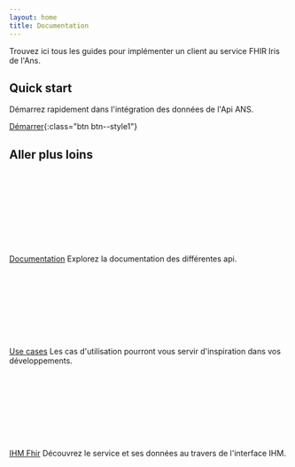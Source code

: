 ```yaml
---
layout: home
title: Documentation
---
```


Trouvez ici tous les guides pour implémenter un client au service FHIR Iris de l'Ans.

## Quick start

Démarrez rapidement dans l'intégration des données de l'Api ANS. 

[Démarrer](pages/quick-start/readme.md){:class="btn  btn--style1"}

## Aller plus loins


<div class="row">
    <div class="col col-12 col-md-3">
        <svg class="svg-icon svg-edit" aria-hidden="true" focusable="false"><use xlink:href="{{ '/assets/ans/svg-icons/icon-sprite.svg#edit' | relative_url }}"></use></svg><br/>
        <span  class="doc-section-title"><a href="#">Documentation</a></span>
        Explorez la documentation des différentes api.
    </div>
    <div class="col col-12 col-md-3">
        <svg class="svg-icon svg-edit" aria-hidden="true" focusable="false"><use xlink:href="{{ '/assets/ans/svg-icons/icon-sprite.svg#edit' | relative_url }}"></use></svg><br/>
        <span  class="doc-section-title"><a href="#">Use cases</a></span>
        Les cas d'utilisation pourront vous servir d'inspiration dans vos développements.
    </div>
    <div class="col col-12 col-md-3">
        <svg class="svg-icon svg-edit" aria-hidden="true" focusable="false"><use xlink:href="{{ '/assets/ans/svg-icons/icon-sprite.svg#edit' | relative_url }}"></use></svg><br/>
        <span  class="doc-section-title"><a href="#" target="_blank">IHM Fhir</a></span>
        Découvrez le service et ses données au travers de l'interface IHM.
    </div>

</div>
